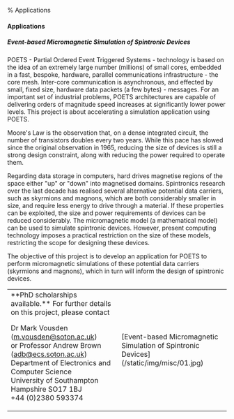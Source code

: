 % Applications

#### Applications

##### Event-based Micromagnetic Simulation of Spintronic Devices

POETS - Partial Ordered Event Triggered Systems - technology is based on the idea of an extremely large number (millions) of small cores, embedded in a fast, bespoke, hardware, parallel communications infrastructure - the core mesh. Inter-core communication is asynchronous, and effected by small, fixed size, hardware data packets (a few bytes) - messages. For an important set of industrial problems, POETS architectures are capable of delivering orders of magnitude speed increases at significantly lower power levels. This project is about accelerating a simulation application using POETS.

Moore's Law is the observation that, on a dense integrated circuit, the number of transistors doubles every two years. While this pace has slowed since the original observation in 1965, reducing the size of devices is still a strong design constraint, along with reducing the power required to operate them.

Regarding data storage in computers, hard drives magnetise regions of the space either "up" or "down" into magnetised domains. Spintronics research over the last decade has realised several alternative potential data carriers, such as skyrmions and magnons, which are both considerably smaller in size, and require less energy to drive through a material. If these properties can be exploited, the size and power requirements of devices can be reduced considerably. The micromagnetic model (a mathematical model) can be used to simulate spintronic devices. However, present computing technology imposes a practical restriction on the size of these models, restricting the scope for designing these devices.

The objective of this project is to develop an application for POETS to perform micromagnetic simulations of these potential data carriers (skyrmions and magnons), which in turn will inform the design of spintronic devices.

<table style="width:100%"><tr><td>
**PhD scholarships available.**  
For further details on this project, please contact

Dr Mark Vousden (m.vousden@soton.ac.uk)  
or Professor Andrew Brown (adb@ecs.soton.ac.uk)  
Department of Electronics and Computer Science  
University of Southampton  
Hampshire SO17 1BJ  
+44 (0)2380 593374
</td><td>
[Event-based Micromagnetic Simulation of Spintronic Devices](/static/img/misc/01.jpg)
</td></tr></table>

